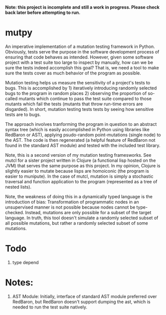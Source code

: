 **Note: this project is incomplete and still a work in progress. Please check back later before attempting to run.**

# mutpy

An imperative implementation of a mutation testing framework in Python. Obviously, tests serve the purpose in the software development process of ensuring that code behaves as intended. However, given some software project with a test suite too large to inspect by manually, how can we be sure the tests indeed accomplish this goal? That is, we need a tool to make sure the tests cover as much behavior of the program as possible.

Mutation testing helps us measure the sensitivity of a project's tests to bugs. This is accomplished by 1) iteratively introducing randomly selected bugs to the program in random places 2) observing the proportion of so-called mutants which continue to pass the test suite compared to those mutants which fail the tests (mutants that throw run-time errors are disgarded). In short, mutation testing tests tests by seeing how sensitive tests are to bugs.

The approach involves tranforming the program in question to an abstract syntax tree (which is easily accomplished in Python using libraries like RedBaron or AST), applying psudo-random point-mutations (single node) to the AST. The code is then regenerated (a helpful feature of RedBaron not found in the standard AST module) and tested with the included test library.

Note, this is a second version of my mutation testing framesworks. See mutcl for a sister project written in Clojure (a functional lisp hosted on the JVM) that serves the same purpose as this project. In my opinion, Clojure is slightly easier to mutate because lisps are homoiconic (the program is easier to munipute). In the case of mutcl, mutation is simply a stochastic traversal and function application to the program (represented as a tree of nested lists).

Note, the weakness of doing this in a dynamically typed language is the introduction of bias: Transformation of programmatic nodes in an unsupervised manner is not possible because nodes cannot be type-checked. Instead, mutations are only possible for a subset of the target language. In truth, this tool doesn't simulate a randomly selected subset of all possible mutations, but rather a randomly selected subset of some mutations.

# Todo
1. type depend

# Notes:
1. AST Module: Initially, interface of standard AST module preferred over RedBaron, but RedBaron doesn't support dumping the ast, which is needed to run the test suite natively.
